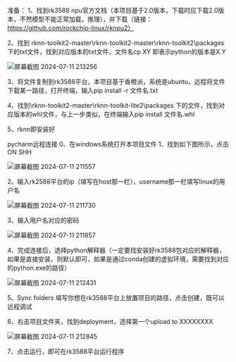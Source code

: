 准备：
1、找到rk3588 npu官方文档（本项目基于2.0版本，下载时应下载2.0版本，不然模型不能正常加载，推理），并下载（链接：https://github.com/rockchip-linux/rknpu2）

2、找到 rknn-toolkit2-master\rknn-toolkit2-master\rknn-toolkit2\packages 下的txt文件，找到对应版本的txt文件，文件名cp XY 即表示python的版本是X.Y

![屏幕截图 2024-07-11 213256](https://github.com/deeper-roots/rk3588example/assets/61220762/9f8bec42-9764-4c60-a8d6-849a6e75fdda)

3、将文件复制到rk3588平台，本项目基于香橙派，系统是ubuntu，远程将文件下载某一路径，打开终端，输入pip install -r 文件名.txt


4、找到\rknn-toolkit2-master\rknn-toolkit-lite2\packages 下的文件，找到对应版本的whl文件，与上一步类似，在终端输入pip install 文件名.whl

5、rknn即安装好












pycharm远程连接
0、在windows系统打开本项目文件
1、找到如下图所示，点击ON SHH

![屏幕截图 2024-07-11 211557](https://github.com/deeper-roots/rk3588example/assets/61220762/79f5d06c-c77f-49b4-90c8-f2da0d05541c)


2、输入rk2588平台的ip（填写在host那一栏），username那一栏填写linux的用户名

![屏幕截图 2024-07-11 211730](https://github.com/deeper-roots/rk3588example/assets/61220762/dfb79772-c645-4374-bc8c-5e9ad398bb5c)


3、输入用户名对应的密码

![屏幕截图 2024-07-11 211857](https://github.com/deeper-roots/rk3588example/assets/61220762/e89a57d1-d1a8-40c9-b3b7-700af6c745aa)


4、完成连接后，选择python解释器（一定要找安装好rk3588包对应的解释器，如果是直接安装，则默认即可，如果是通过conda创建的虚拟环境，需要找到对应的python.exe的路径）

![屏幕截图 2024-07-11 212431](https://github.com/deeper-roots/rk3588example/assets/61220762/fbd8f977-2f10-4283-96c7-833d186cc176)


5、Sync folders 填写你想在rk3588平台上放置项目的路径，点击创建，既可以远程调试


6、右击项目文件夹，找到deployment，选择第一个upload to  XXXXXXXX

![屏幕截图 2024-07-11 212845](https://github.com/deeper-roots/rk3588example/assets/61220762/33cd3ad5-0b26-4eff-baec-9192b1f1976d)


 7、点击运行，即可在rk3588平台运行程序
